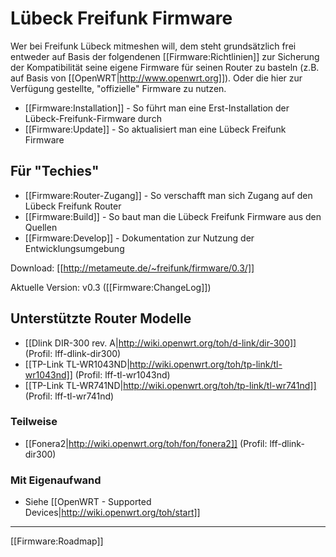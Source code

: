 # Lübeck Freifunk Firmware

Wer bei Freifunk Lübeck mitmeshen will, dem steht grundsätzlich frei entweder auf Basis der folgendenen [[Firmware:Richtlinien]] zur Sicherung der Kompatibilität seine eigene Firmware für seinen Router zu basteln (z.B. auf Basis von [[OpenWRT|http://www.openwrt.org]]). Oder die hier zur Verfügung gestellte, "offizielle" Firmware zu nutzen.

 * [[Firmware:Installation]] - So führt man eine Erst-Installation der Lübeck-Freifunk-Firmware durch
 * [[Firmware:Update]] - So aktualisiert man eine Lübeck Freifunk Firmware

## Für "Techies"
 * [[Firmware:Router-Zugang]] - So verschafft man sich Zugang auf den Lübeck Freifunk Router
 * [[Firmware:Build]] - So baut man die Lübeck Freifunk Firmware aus den Quellen
 * [[Firmware:Develop]] - Dokumentation zur Nutzung der Entwicklungsumgebung

Download: [[http://metameute.de/~freifunk/firmware/0.3/]]

Aktuelle Version: v0.3 ([[Firmware:ChangeLog]])

## Unterstützte Router Modelle

 * [[Dlink DIR-300 rev. A|http://wiki.openwrt.org/toh/d-link/dir-300]] (Profil: lff-dlink-dir300)
 * [[TP-Link TL-WR1043ND|http://wiki.openwrt.org/toh/tp-link/tl-wr1043nd]] (Profil: lff-tl-wr1043nd)
 * [[TP-Link TL-WR741ND|http://wiki.openwrt.org/toh/tp-link/tl-wr741nd]] (Profil: lff-tl-wr741nd)

### Teilweise
 * [[Fonera2|http://wiki.openwrt.org/toh/fon/fonera2]] (Profil: lff-dlink-dir300)

### Mit Eigenaufwand
 * Siehe [[OpenWRT - Supported Devices|http://wiki.openwrt.org/toh/start]]


----

[[Firmware:Roadmap]]